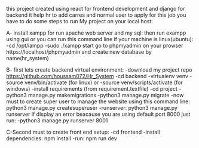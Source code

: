 this project created using react for frontend development and django for backend
it help hr to add carres and normal user to apply for this job
you have to do some steps to run My project on your local host:


A- install xampp for run apache web server and my sql:
    then run exampp using gui or you can run this command line if your machine is linux(ubuntu):
    -cd /opt/lampp
    -sudo ./xampp start
    go to phpmyadmin on your prowser https://localhost/phpmyadmin
    and create new database by name(hr_system)


B- first lets create backend virtual environment:
    -download my project repo
        https://github.com/houssam072/Hr_System
    -cd backend
    -virtualenv venv
    -source venv/bin/activate (for linux)
    or
    -source venv/scripts/activate (for windows)
    -install requirements (from requirement.textfile)
    -cd project
    -python3 manage.py makemigrations
    -python3 manage.py migrate
    -now must to create super user to manage the website using this command line:
        python3 manage.py createsuperuser
    -runserver:
        python3 manage.py runserver
        if display an error beacause you are using default port 8000
        just run:
        -python3 manage.py runserver 8001   


C-Second must to create front end setup:
    -cd frontend
    -install dependencies:
        npm install
    -run:
        npm run dev